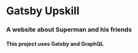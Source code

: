 # Gatsby Upskill

### A website about Superman and his friends
#### This project uses Gatsby and GraphQL
